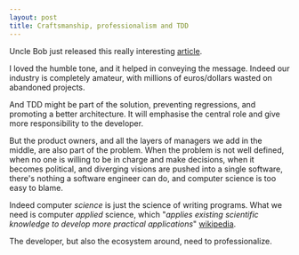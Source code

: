 ```yaml
---
layout: post
title: Craftsmanship, professionalism and TDD
---
```


Uncle Bob just released this really interesting [article](http://blog.8thlight.com/uncle-bob/2014/05/02/ProfessionalismAndTDD.html).

I loved the humble tone, and it helped in conveying the message. Indeed our industry is completely amateur, with millions of euros/dollars wasted on abandoned projects.

And TDD might be part of the solution, preventing regressions, and promoting a better architecture. It will emphasise the central role and give more responsibility to the developer.

But the product owners, and all the layers of managers we add in the middle, are also part of the problem. When the problem is not well defined, when no one is willing to be in charge and make decisions, when it becomes political, and diverging visions are pushed into a single software, there's nothing a software engineer can do, and computer science is too easy to blame.

Indeed computer *science* is just the science of writing programs. What we need is computer *applied* science, which "*applies existing scientific knowledge to develop more practical applications*" [wikipedia](http://en.wikipedia.org/wiki/Applied_science).

The developer, but also the ecosystem around, need to professionalize.